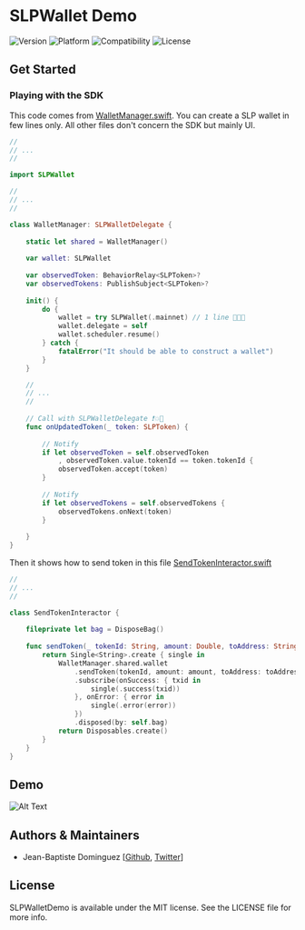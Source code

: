 # SLPWallet Demo

![Version](https://img.shields.io/badge/version-v0.2.0-blue.svg)
![Platform](https://img.shields.io/badge/platform-ios-lightgrey.svg) 
![Compatibility](https://img.shields.io/badge/iOS-%3E=10.0-orange.svg) 
![License](https://img.shields.io/badge/License-MIT-black.svg) 

## Get Started

### Playing with the SDK

This code comes from [WalletManager.swift](SLPWalletDemo/Common/Manager/WalletManager.swift). You can create a SLP wallet in few lines only. All other files don't concern the SDK but mainly UI.

```swift
//
// ...
//

import SLPWallet

//
// ...
//

class WalletManager: SLPWalletDelegate {
    
    static let shared = WalletManager()
    
    var wallet: SLPWallet
    
    var observedToken: BehaviorRelay<SLPToken>?
    var observedTokens: PublishSubject<SLPToken>?
    
    init() {
        do {
            wallet = try SLPWallet(.mainnet) // 1 line 🚀🚀🚀
            wallet.delegate = self
            wallet.scheduler.resume()
        } catch {
            fatalError("It should be able to construct a wallet")
        }
    }

    //
    // ... 
    //
    
    // Call with SLPWalletDelegate ❗️💥🚀
    func onUpdatedToken(_ token: SLPToken) {
        
        // Notify
        if let observedToken = self.observedToken
            , observedToken.value.tokenId == token.tokenId {
            observedToken.accept(token)
        }
        
        // Notify
        if let observedTokens = self.observedTokens {
            observedTokens.onNext(token)
        }
        
    }
}

```

Then it shows how to send token in this file [SendTokenInteractor.swift](SLPWalletDemo/Common/Interactor/SendTokenInteractor.swift) 
```Swift
//
// ...
//

class SendTokenInteractor {
    
    fileprivate let bag = DisposeBag()
    
    func sendToken(_ tokenId: String, amount: Double, toAddress: String) -> Single<String> {
        return Single<String>.create { single in
            WalletManager.shared.wallet
                .sendToken(tokenId, amount: amount, toAddress: toAddress) // That's it 💥🚀
                .subscribe(onSuccess: { txid in
                    single(.success(txid))
                }, onError: { error in
                    single(.error(error))
                })
                .disposed(by: self.bag)
            return Disposables.create()
        }
    }
}

```

## Demo

![Alt Text](demo-app.gif)

## Authors & Maintainers
- Jean-Baptiste Dominguez [[Github](https://github.com/jbdtky), [Twitter](https://twitter.com/jbdtky)]

## License

SLPWalletDemo is available under the MIT license. See the LICENSE file for more info.
